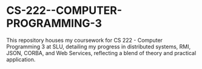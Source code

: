 # CS-222--COMPUTER-PROGRAMMING-3
This repository houses my coursework for CS 222 - Computer Programming 3 at SLU, detailing my progress in distributed systems, RMI, JSON, CORBA, and Web Services, reflecting a blend of theory and practical application.
